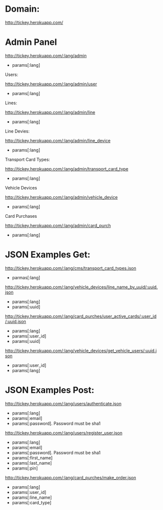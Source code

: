 Domain:
==========

http://tickey.herokuapp.com/

Admin Panel
==========

http://tickey.herokuapp.com/:lang/admin
- params[:lang]

Users:

http://tickey.herokuapp.com/:lang/admin/user
- params[:lang]

Lines:

http://tickey.herokuapp.com/:lang/admin/line
- params[:lang]

Line Devies:

http://tickey.herokuapp.com/:lang/admin/line_device
- params[:lang]

Transport Card Types:

http://tickey.herokuapp.com/:lang/admin/transport_card_type
- params[:lang]

Vehicle Devices

http://tickey.herokuapp.com/:lang/admin/vehicle_device
- params[:lang]

Card Purchases

http://tickey.herokuapp.com/:lang/admin/card_purch
- params[:lang]


JSON Examples Get:
==========

http://tickey.herokuapp.com/:lang/cms/transport_card_types.json
- parmas[:lang]

http://tickey.herokuapp.com/:lang/vehicle_devices/line_name_by_uuid/:uuid.json
- params[:lang]
- params[:uuid]

http://tickey.herokuapp.com/:lang/card_purches/user_active_cards/:user_id/:uuid.json
- params[:lang]
- params[:user_id]
- params[:uuid]

http://tickey.herokuapp.com/:lang/vehicle_devices/get_vehicle_users/:uuid.json
- params[:user_id]
- params[:lang]

JSON Examples Post:
==========

http://tickey.herokuapp.com/:lang/users/authenticate.json
- params[:lang]
- params[:email]
- params[:password]. Password must be sha1

http://tickey.herokuapp.com/:lang/users/register_user.json
- params[:lang]
- params[:email]
- params[:password]. Password must be sha1
- params[:first_name]
- params[:last_name]
- params[:pin]

http://tickey.herokuapp.com/:lang/card_purches/make_order.json
- params[:lang]
- params[:user_id]
- params[:line_name]
- params[:card_type]

